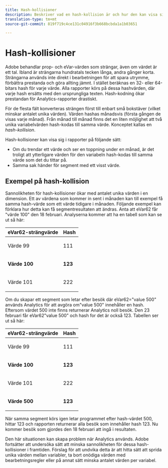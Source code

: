 ```yaml
---
title: Hash-kollisioner
description: Beskriver vad en hash-kollision är och hur den kan visa sig.
translation-type: tm+mt
source-git-commit: 819f719c4ce131c04916f3b668bcbda1a1b03651

---
```



# Hash-kollisioner

Adobe behandlar prop- och eVar-värden som strängar, även om värdet är ett tal. Ibland är strängarna hundratals tecken långa, andra gånger korta. Strängarna används inte direkt i bearbetningen för att spara utrymme, förbättra prestanda och göra allting jämnt. I stället beräknas en 32- eller 64-bitars hash för varje värde. Alla rapporter körs på dessa hashvärden, där varje hash ersätts med den ursprungliga texten. Hash-kodning ökar prestandan för Analytics-rapporter drastiskt.

För de flesta fält konverteras strängen först till enbart små bokstäver (vilket minskar antalet unika värden). Värden hashas månadsvis (första gången de visas varje månad). Från månad till månad finns det en liten möjlighet att två unika variabelvärden hash-kodas till samma värde. Konceptet kallas en *hash-kollision*.

Hash-kollisioner kan visa sig i rapporter på följande sätt:

* Om du trendar ett värde och ser en toppning under en månad, är det troligt att ytterligare värden för den variabeln hash-kodas till samma värde som det du tittar på.
* Samma sak händer för segment med ett visst värde.

## Exempel på hash-kollision

Sannolikheten för hash-kollisioner ökar med antalet unika värden i en dimension. Ett av värdena som kommer in sent i månaden kan till exempel få samma hash-värde som ett värde tidigare i månaden. Följande exempel kan förklara hur detta kan få segmentresultaten att ändras. Anta att eVar62 får &quot;värde 100&quot; den 18 februari. Analyserna kommer att ha en tabell som kan se ut så här:

<table id="table_6A49D1D5932E485DB2083154897E5074"> 
 <thead> 
  <tr> 
   <th colname="col1" class="entry"> eVar62-strängvärde </th> 
   <th colname="col2" class="entry"> Hash </th> 
  </tr> 
 </thead>
 <tbody> 
  <tr> 
   <td colname="col1"> <p> Värde 99 </p> </td> 
   <td colname="col2"> <p> 111 </p> </td> 
  </tr> 
  <tr> 
   <td colname="col1"> <p> <b> Värde 100</b> </p> </td> 
   <td colname="col2"> <p> <b> 123</b> </p> </td> 
  </tr> 
  <tr> 
   <td colname="col1"> <p> Värde 101 </p> </td> 
   <td colname="col2"> <p> 222 </p> </td> 
  </tr> 
 </tbody> 
</table>

Om du skapar ett segment som letar efter besök där eVar62=&quot;value 500&quot; används Analytics för att avgöra om&quot;value 500&quot; innehåller en hash. Eftersom värdet 500 inte finns returnerar Analytics noll besök. Den 23 februari får eVar62&quot;value 500&quot; och hash for det är också 123. Tabellen ser ut så här:

<table id="table_5FCF0BCDA5E740CCA266A822D9084C49"> 
 <thead> 
  <tr> 
   <th colname="col1" class="entry"> eVar62-strängvärde </th> 
   <th colname="col2" class="entry"> Hash </th> 
  </tr> 
 </thead>
 <tbody> 
  <tr> 
   <td colname="col1"> <p> Värde 99 </p> </td> 
   <td colname="col2"> <p> 111 </p> </td> 
  </tr> 
  <tr> 
   <td colname="col1"> <p> <b> Värde 100</b> </p> </td> 
   <td colname="col2"> <p> <b> 123</b> </p> </td> 
  </tr> 
  <tr> 
   <td colname="col1"> <p> Värde 101 </p> </td> 
   <td colname="col2"> <p> 222 </p> </td> 
  </tr> 
  <tr> 
   <td colname="col1"> <p> <b> Värde 500</b> </p> </td> 
   <td colname="col2"> <p> <b> 123</b> </p> </td> 
  </tr> 
 </tbody> 
</table>

När samma segment körs igen letar programmet efter hash-värdet 500, hittar 123 och rapporten returnerar alla besök som innehåller hash 123. Nu kommer besök som gjordes den 18 februari att ingå i resultaten.

Den här situationen kan skapa problem när Analytics används. Adobe fortsätter att undersöka sätt att minska sannolikheten för dessa hash-kollisioner i framtiden. Förslag för att undvika detta är att hitta sätt att sprida unika värden mellan variabler, ta bort onödiga värden med bearbetningsregler eller på annat sätt minska antalet värden per variabel.
